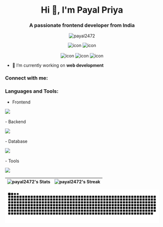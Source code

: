 <h1 align="center">Hi 👋, I'm Payal Priya</h1>
<h3 align="center">A passionate frontend developer from India</h3>

<p align="center"> <img src="https://komarev.com/ghpvc/?username=payal2472&label=Profile%20views&color=0e75b6&style=flat" alt="payal2472" /> </p>

<div align="center">
  <img src="https://techstack-generator.vercel.app/python-icon.svg" alt="icon" width="50" height="50" />
  <img src="https://techstack-generator.vercel.app/js-icon.svg" alt="icon"width="50" height="50" />
</div>

<br>

<div align="center">
 <img src="https://techstack-generator.vercel.app/mysql-icon.svg" alt="icon" width="50" height="50" />
  <img src="https://techstack-generator.vercel.app/github-icon.svg" alt="icon" width="50" height="50" />
  <img src="https://techstack-generator.vercel.app/react-icon.svg" alt="icon" width="50" height="50" />
  <!-- <img src="https://techstack-generator.vercel.app/nginx-icon.svg" alt="icon" width="50" height="50" /> -->
</div>



- 🔭 I’m currently working on **web development**


<h3 align="left">Connect with me:</h3>
<p align="left">
</p>

<h3 align="left">Languages and Tools:</h3>

- Frontend
<p align="left">
  <a href="https://skillicons.dev">
    <img src="https://skillicons.dev/icons?i=html,css,js,react,tailwind,bootstrap" />
  </a>
</p>
- Backend
<p align="left">
  <a href="https://skillicons.dev">
  <img src="https://skillicons.dev/icons?i=py,nodejs,express" />
  </a>
</p>
- Database
<p align="left">
  <a href="https://skillicons.dev">
    <img src="https://skillicons.dev/icons?i=mongodb,mysql,postgresql" />
  </a>
</p>
- Tools
<p align="left">
  <a href="https://skillicons.dev">
    <img src="https://skillicons.dev/icons?i=git,github,vscode" />
  </a>
</p>

| ![payal2472's Stats](https://github-readme-stats.vercel.app/api?username=payal2472&theme=gotham&show_icons=true&hide_border=false&count_private=true)  | ![payal2472's Streak](https://github-readme-streak-stats.herokuapp.com/?user=payal2472&theme=gotham&hide_border=false)  |
|---|---|

<p align="center">
 <img width="1000" src="https://raw.githubusercontent.com/Platane/snk/output/github-contribution-grid-snake.svg" alt="snake"/>
</p>


<!--
### How to reach me :mailbox:
[![Telegram Badge](https://img.shields.io/badge/Telegram-blue?style=flat&logo=telegram&logoColor=white)](https://t.me/sam_gyps)
--> 

